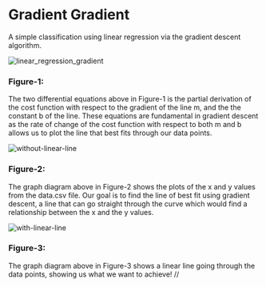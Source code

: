# Gradient Gradient

A simple classification using linear regression via the gradient descent algorithm. 

![linear_regression_gradient](https://cloud.githubusercontent.com/assets/25164326/25768732/f06bfbc4-31d7-11e7-953e-461947779ec1.png)

### Figure-1:

The two differential equations above in Figure-1 is the partial derivation of the cost function with respect to the gradient of the line m, and the the constant b of the line. These equations are fundamental in gradient descent as the rate of change of the cost function with respect to both m and b allows us to plot the line that best fits through our data points. 


![without-linear-line](https://cloud.githubusercontent.com/assets/25164326/25768997/52dfddac-31dd-11e7-8d3b-067b53e07da6.png)

### Figure-2:

The graph diagram above in Figure-2 shows the plots of the x and y values from the data.csv file. Our goal is to find the line of best fit using gradient descent, a line that can go straight through the curve which would find a relationship between the x and the y values.


![with-linear-line](https://cloud.githubusercontent.com/assets/25164326/25768994/50d31b0a-31dd-11e7-9a19-b3f840de1bf4.png)

### Figure-3:
                                   
The graph diagram above in Figure-3 shows a linear line going through the data points, showing us what we want to achieve!
//
